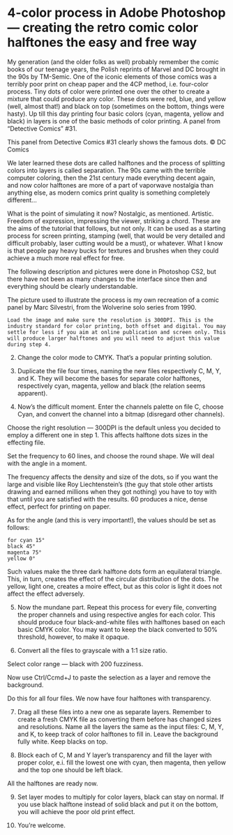 # 4-color process in Adobe Photoshop — creating the retro comic color halftones the easy and free way

My generation (and the older folks as well) probably remember the comic books of our teenage years, the Polish reprints of Marvel and DC brought in the 90s by TM-Semic. One of the iconic elements of those comics was a terribly poor print on cheap paper and the 4CP method, i.e. four-color process. Tiny dots of color were printed one over the other to create a mixture that could produce any color. These dots were red, blue, and yellow (well, almost that!) and black on top (sometimes on the bottom, things were hasty). Up till this day printing four basic colors (cyan, magenta, yellow and black) in layers is one of the basic methods of color printing.
A panel from “Detective Comics” #31.

This panel from Detective Comics #31 clearly shows the famous dots. © DC Comics

We later learned these dots are called halftones and the process of splitting colors into layers is called separation. The 90s came with the terrible computer coloring, then the 21st century made everything decent again, and now color halftones are more of a part of vaporwave nostalgia than anything else, as modern comics print quality is something completely different…

What is the point of simulating it now? Nostalgic, as mentioned. Artistic. Freedom of expression, impressing the viewer, striking a chord. These are the aims of the tutorial that follows, but not only. It can be used as a starting process for screen printing, stamping (well, that would be very detailed and difficult probably, laser cutting would be a must), or whatever. What I know is that people pay heavy bucks for textures and brushes when they could achieve a much more real effect for free.

The following description and pictures were done in Photoshop CS2, but there have not been as many changes to the interface since then and everything should be clearly understandable.

The picture used to illustrate the process is my own recreation of a comic panel by Marc Silvestri, from the Wolverine solo series from 1990.

    Load the image and make sure the resolution is 300DPI. This is the industry standard for color printing, both offset and digital. You may settle for less if you aim at online publication and screen only. This will produce larger halftones and you will need to adjust this value during step 4.

2. Change the color mode to CMYK. That’s a popular printing solution.

3. Duplicate the file four times, naming the new files respectively C, M, Y, and K. They will become the bases for separate color halftones, respectively cyan, magenta, yellow and black (the relation seems apparent).

4. Now’s the difficult moment. Enter the channels palette on file C, choose Cyan, and convert the channel into a bitmap (disregard other channels).

Choose the right resolution — 300DPI is the default unless you decided to employ a different one in step 1. This affects halftone dots sizes in the effecting file.

Set the frequency to 60 lines, and choose the round shape. We will deal with the angle in a moment.

The frequency affects the density and size of the dots, so if you want the large and visible like Roy Liechtenstein’s (the guy that stole other artists drawing and earned millions when they got nothing) you have to toy with that until you are satisfied with the results. 60 produces a nice, dense effect, perfect for printing on paper.

As for the angle (and this is very important!), the values should be set as follows:

    for cyan 15°
    black 45°
    magenta 75°
    yellow 0°

Such values make the three dark halftone dots form an equilateral triangle. This, in turn, creates the effect of the circular distribution of the dots. The yellow, light one, creates a moire effect, but as this color is light it does not affect the effect adversely.

5. Now the mundane part. Repeat this process for every file, converting the proper channels and using respective angles for each color. This should produce four black-and-white files with halftones based on each basic CMYK color. You may want to keep the black converted to 50% threshold, however, to make it opaque.

6. Convert all the files to grayscale with a 1:1 size ratio.

Select color range — black with 200 fuzziness.

Now use Ctrl/Ccmd+J to paste the selection as a layer and remove the background.

Do this for all four files. We now have four halftones with transparency.

7. Drag all these files into a new one as separate layers. Remember to create a fresh CMYK file as converting them before has changed sizes and resolutions. Name all the layers the same as the input files: C, M, Y, and K, to keep track of color halftones to fill in. Leave the background fully white. Keep blacks on top.

8. Block each of C, M and Y layer’s transparency and fill the layer with proper color, e.i. fill the lowest one with cyan, then magenta, then yellow and the top one should be left black.

All the halftones are ready now.

9. Set layer modes to multiply for color layers, black can stay on normal. If you use black halftone instead of solid black and put it on the bottom, you will achieve the poor old print effect.

10. You’re welcome.